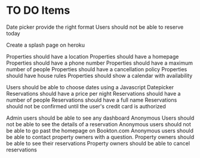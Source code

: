 # TO DO Items

Date picker provide the right format
Users should not be able to reserve today









Create a splash page on heroku

Properties should have a location
Properties should have a homepage
Properties should have a phone number
Properties should have a maximum number of people
Properties should have a cancellation policy
Properties should have house rules
Properties should show a calendar with availability

Users should be able to choose dates using a Javascript Datepicker
Reservations should have a price per night
Reservations should have a number of people
Reservations should have a full name
Reservations should not be confirmed until the user's credit card is authorized

Admin users should be able to see any dashboard
Anonymous Users should not be able to see the details of a reservation
Anonymous users should not be able to go past the homepage on Bookton.com
Anonymous users should be able to contact property owners with a question.
Property owners should be able to see their reservations
Property owners should be able to cancel reservations

